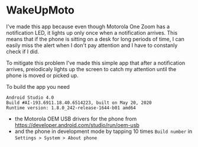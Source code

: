 # WakeUpMoto
I've made this app because even though Motorola One Zoom has a notification LED, it lights up only once when a notification arrives. This means that if the phone is sitting on a desk for long periods of time, I can easily miss the alert when I don't pay attention and I have to constanly check if I did.

To mitigate this problem I've made this simple app that after a notification arrives, preiodicaly lights up the screen to catch my attention until the phone is moved or picked up.

To build the app you need
```
Android Studio 4.0
Build #AI-193.6911.18.40.6514223, built on May 20, 2020
Runtime version: 1.8.0_242-release-1644-b01 amd64
```
 - the Motorola OEM USB drivers for the phone from https://developer.android.com/studio/run/oem-usb
 - and the phone in development mode by tapping 10 times `Build number` in `Settings > System > About phone`
